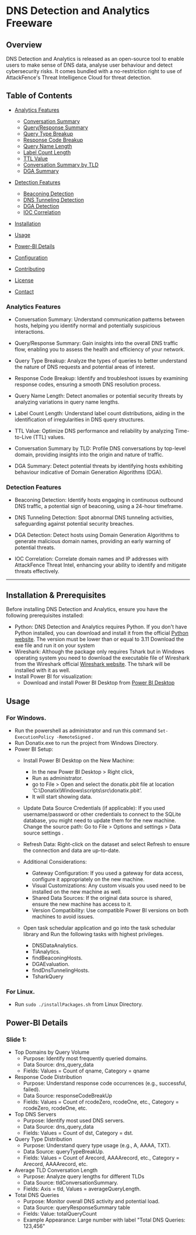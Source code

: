 # DNS Detection and Analytics Freeware

## Overview
DNS Detection and Analytics is released as an open-source tool to enable users to make sense of DNS data, analyse user behaviour and detect cybersecurity risks. It comes bundled with a no-restriction right to use of AttackFence's Threat Intelligence Cloud for threat detection.

## Table of Contents
- [Analytics Features](#analytics-features)
  - [Conversation Summary](#conversation-summary)
  - [Query/Response Summary](#queryresponse-summary)
  - [Query Type Breakup](#query-type-breakup)
  - [Response Code Breakup](#response-code-breakup)
  - [Query Name Length](#query-name-length)
  - [Label Count Length](#label-count-length)
  - [TTL Value](#ttl-value)
  - [Conversation Summary by TLD](#conversation-summary-by-tld)
  - [DGA Summary](#dga-summary)

- [Detection Features](#detection-features)
  - [Beaconing Detection](#beaconing-detection)
  - [DNS Tunneling Detection](#dns-tunneling-detection)
  - [DGA Detection](#dga-detection)
  - [IOC Correlation](#ioc-correlation)

- [Installation](#installation)
- [Usage](#usage)
- [Power-BI Details](#)
- [Configuration](#configuration)
- [Contributing](#contributing)
- [License](#license)
- [Contact](#contact)

### Analytics Features
- Conversation Summary: Understand communication patterns between hosts, helping you identify normal and potentially suspicious interactions.

- Query/Response Summary: Gain insights into the overall DNS traffic flow, enabling you to assess the health and efficiency of your network.

- Query Type Breakup: Analyze the types of queries to better understand the nature of DNS requests and potential areas of interest.

- Response Code Breakup: Identify and troubleshoot issues by examining response codes, ensuring a smooth DNS resolution process.

- Query Name Length: Detect anomalies or potential security threats by analyzing variations in query name lengths.

- Label Count Length: Understand label count distributions, aiding in the identification of irregularities in DNS query structures.

- TTL Value: Optimize DNS performance and reliability by analyzing Time-to-Live (TTL) values.
- Conversation Summary by TLD: Profile DNS conversations by top-level domain, providing insights into the origin and nature of traffic.

- DGA Summary: Detect potential threats by identifying hosts exhibiting behaviour indicative of Domain Generation Algorithms (DGA).

### Detection Features
- Beaconing Detection: 
Identify hosts engaging in continuous outbound DNS traffic, a potential sign of beaconing, using a 24-hour timeframe.

- DNS Tunneling Detection: 
Spot abnormal DNS tunneling activities, safeguarding against potential security breaches.

- DGA Detection: 
Detect hosts using Domain Generation Algorithms to generate malicious domain names, providing an early warning of potential threats.

- IOC Correlation: 
Correlate domain names and IP addresses with AttackFence Threat Intel, enhancing your ability to identify and mitigate threats effectively.

-----

## Installation & Prerequisites

Before installing DNS Detection and Analytics, ensure you have the following prerequisites installed:

- Python: DNS Detection and Analytics requires Python. If you don't have Python installed, you can download and install it from the official [Python website](https://www.python.org/downloads/). The version must be lower than or equal to 3.11
  Download the exe file and run it on your system
- Wireshark: Although the package only requires Tshark but in Windows operating system you need to download the executable file of Wireshark from the Wireshark official [Wireshark website](https://www.wireshark.org/download.html). The tshark will be installed with it as well.
- Install Power BI for visualization:
  - Download and install Power BI Desktop from [Power BI Desktop](https://powerbi.microsoft.com/en-us/desktop/)

## Usage
### For Windows.
  - Run the powershell as administrator and run this command ```Set-ExecutionPolicy -RemoteSigned``` .
  - Run Donatix.exe to run the project from Windows Directory.
  - Power BI Setup:
    - Install Power BI Desktop on the New Machine:
      - In the new Power BI Desktop > Right click,  
      - Run as administrator.
      - go to File > Open and select the donatix.pbit file at location ‘C:\Donatix\Windows\scripts\src\donatix.pbit’.
      - It will start showing data.
    
    - Update Data Source Credentials (if applicable):
    If you used username/password or other credentials to connect to the SQLite database, you might need to update them for the new machine.
    Change the source path: Go to File > Options and settings > Data source settings  .
    
    - Refresh Data:
    Right-click on the dataset and select Refresh to ensure the connection and data are up-to-date.
    
    - Additional Considerations:
      - Gateway Configuration: If you used a gateway for data access, configure it appropriately on the new machine.
      - Visual Customizations: Any custom visuals you used need to be installed on the new machine as well.
      - Shared Data Sources: If the original data source is shared, ensure the new machine has access to it.
      - Version Compatibility: Use compatible Power BI versions on both machines to avoid issues.

    - Open task schedular application and go into the task schedular library and Run the following tasks with highest privileges.
      -   DNSDataAnalytics.
      -   TiAnalytics.
      -   findBeaconingHosts.
      -   DGAEvaluation.
      -   findDnsTunnelingHosts.
      -   TsharkQuery
      
### For Linux.
  - Run ``` sudo ./installPackages.sh ``` from Linux Directory.

## Power-BI Details
### Slide 1:
  - Top Domains by Query Volume
      - Purpose: Identify most frequently queried domains.
      - Data Source: dns_query_data
      - Fields: Values = Count of qname, Category = qname
  - Response Code Distribution
      - Purpose: Understand response code occurrences (e.g., successful, failed).
      - Data Source: responseCodeBreakUp
      - Fields: Values = Count of rcodeZero, rcodeOne, etc., Category = rcodeZero, rcodeOne, etc.
  - Top DNS Servers
      - Purpose: Identify most used DNS servers.
      - Data Source: dns_query_data
      - Fields: Values = Count of dst, Category = dst.
  - Query Type Distribution
      - Purpose: Understand query type usage (e.g., A, AAAA, TXT).
      - Data Source: queryTypeBreakUp.
      - Fields: Values = Count of Arecord, AAAArecord, etc., Category = Arecord, AAAArecord, etc.
  - Average TLD Conversation Length
      - Purpose: Analyze query lengths for different TLDs
      - Data Source: tldConversationSummary.
      - Fields: Axis = tld, Values = averageQueryLength.
  - Total DNS Queries
      - Purpose: Monitor overall DNS activity and potential load.
      - Data Source: queryResponseSummary table
      - Fields: Value: totalQueryCount
      - Example Appearance: Large number with label "Total DNS Queries: 123,456"

